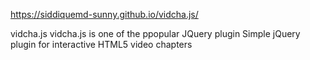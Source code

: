 https://siddiquemd-sunny.github.io/vidcha.js/

vidcha.js
vidcha.js is one of the ppopular JQuery plugin
Simple jQuery plugin for interactive HTML5 video chapters
